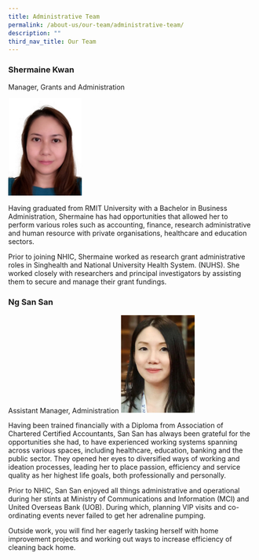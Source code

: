 ```yaml
---
title: Administrative Team
permalink: /about-us/our-team/administrative-team/
description: ""
third_nav_title: Our Team
---
```

### **Shermaine Kwan**  
Manager, Grants and Administration

<img src="/images/About/Our%20Team/Administrative%20Team/shermainekwan.jpg" style="width:150px">

Having graduated from RMIT University with a Bachelor in Business Administration, Shermaine has had opportunities that allowed her to perform various roles such as accounting, finance, research administrative and human resource with private organisations, healthcare and education sectors.

Prior to joining NHIC, Shermaine worked as research grant administrative roles in Singhealth and National University Health System. (NUHS). She worked closely with researchers and principal investigators by assisting them to secure and manage their grant fundings.

### **Ng San San**  
Assistant Manager, Administration
<img src="/images/About/Our%20Team/Administrative%20Team/ngsansan.jpg" style="width:150px">

Having been trained financially with a Diploma from Association of Chartered Certified Accountants, San San has always been grateful for the opportunities she had, to have experienced working systems spanning across various spaces, including healthcare, education, banking and the public sector. They opened her eyes to diversified ways of working and ideation processes, leading her to place passion, efficiency and service quality as her highest life goals, both professionally and personally.

Prior to NHIC, San San enjoyed all things administrative and operational during her stints at Ministry of Communications and Information (MCI) and United Overseas Bank (UOB). During which, planning VIP visits and co-ordinating events never failed to get her adrenaline pumping.

Outside work, you will find her eagerly tasking herself with home improvement projects and working out ways to increase efficiency of cleaning back home.
